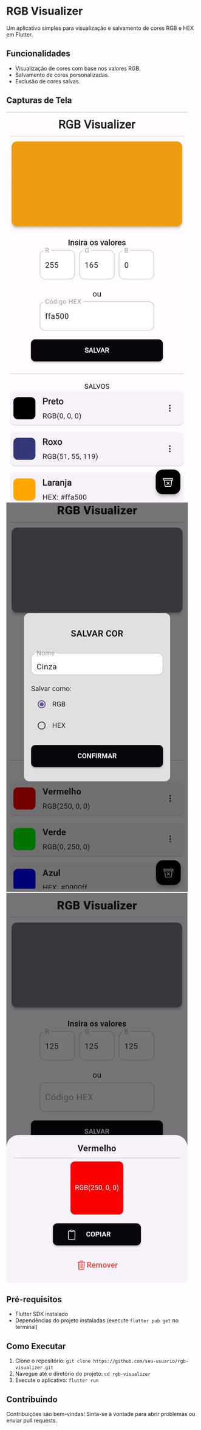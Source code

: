 # RGB Visualizer

Um aplicativo simples para visualização e salvamento de cores RGB e HEX em Flutter.

## Funcionalidades

- Visualização de cores com base nos valores RGB.
- Salvamento de cores personalizadas.
- Exclusão de cores salvas.

## Capturas de Tela

![Captura de tela 1](assets/screenshots/homepage.png)
![Captura de tela 2](assets/screenshots/dialogAddCor.png)
![Captura de tela 3](assets/screenshots/modalCorInfo.png)

## Pré-requisitos

- Flutter SDK instalado
- Dependências do projeto instaladas (execute `flutter pub get` no terminal)

## Como Executar

1. Clone o repositório: `git clone https://github.com/seu-usuario/rgb-visualizer.git`
2. Navegue até o diretório do projeto: `cd rgb-visualizer`
3. Execute o aplicativo: `flutter run`

## Contribuindo

Contribuições são bem-vindas! Sinta-se à vontade para abrir problemas ou enviar pull requests.
